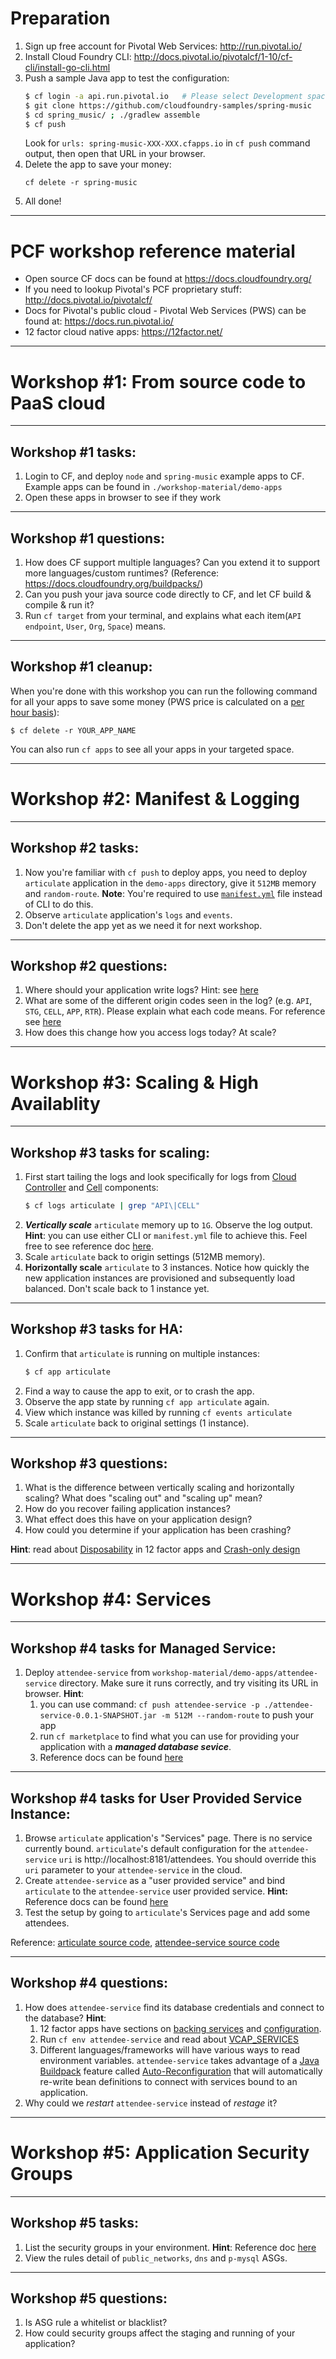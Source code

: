 <!-- page_number: true -->
# Preparation

1. Sign up free account for Pivotal Web Services: http://run.pivotal.io/
2. Install Cloud Foundry CLI: http://docs.pivotal.io/pivotalcf/1-10/cf-cli/install-go-cli.html
3. Push a sample Java app to test the configuration:
    ```sh
    $ cf login -a api.run.pivotal.io   # Please select Development space
    $ git clone https://github.com/cloudfoundry-samples/spring-music
    $ cd spring_music/ ; ./gradlew assemble
    $ cf push
    ```
    Look for `urls: spring-music-XXX-XXX.cfapps.io` in `cf push` command output, then open that URL in your browser.
4. Delete the app to save your money:
    ```
    cf delete -r spring-music
    ```
5. All done!


---

# PCF workshop reference material

- Open source CF docs can be found at https://docs.cloudfoundry.org/
- If you need to lookup Pivotal's PCF proprietary stuff: http://docs.pivotal.io/pivotalcf/
- Docs for Pivotal's public cloud - Pivotal Web Services (PWS) can be found at: https://docs.run.pivotal.io/
- 12 factor cloud native apps: https://12factor.net/

---

# Workshop #1: From source code to PaaS cloud

---

## Workshop #1 tasks:

1. Login to CF, and deploy `node` and `spring-music` example apps to CF.
    Example apps can be found in `./workshop-material/demo-apps`
2. Open these apps in browser to see if they work

---

## Workshop #1 questions:

1. How does CF support multiple languages? Can you extend it to support more languages/custom runtimes? (Reference: https://docs.cloudfoundry.org/buildpacks/)
2. Can you push your java source code directly to CF, and let CF build & compile & run it?
3. Run `cf target` from your terminal, and explains what each item(`API endpoint`, `User`, `Org`, `Space`) means.

---

## Workshop #1 cleanup:

When you're done with this workshop you can run the following command for all your apps to save some money (PWS price is calculated on a [per hour basis](https://run.pivotal.io/pricing/)):

`$ cf delete -r YOUR_APP_NAME`

You can also run `cf apps` to see all your apps in your targeted space.

---

# Workshop #2: Manifest & Logging

---

## Workshop #2 tasks:

1. Now you're familiar with `cf push` to deploy apps, you need to deploy `articulate` application in the `demo-apps` directory, give it `512MB` memory and `random-route`.
   **Note**: You're required to use [`manifest.yml`](https://docs.cloudfoundry.org/devguide/deploy-apps/manifest.html) file instead of CLI to do this.
2. Observe `articulate` application's `logs` and `events`.
3. Don't delete the app yet as we need it for next workshop.

---

## Workshop #2 questions:

1. Where should your application write logs? Hint: see [here](https://12factor.net/logs)
2. What are some of the different origin codes seen in the log? (e.g. `API`, `STG`, `CELL`, `APP`, `RTR`). Please explain what each code means. For reference see [here](https://docs.cloudfoundry.org/devguide/deploy-apps/streaming-logs.html)
3. How does this change how you access logs today? At scale?

---

# Workshop #3: Scaling & High Availablity

---

## Workshop #3 tasks for scaling:

1. First start tailing the logs and look specifically for logs from [Cloud Controller](https://docs.cloudfoundry.org/concepts/architecture/cloud-controller.html) and [Cell](https://docs.cloudfoundry.org/concepts/architecture/#diego-cell) components:
    ```sh
    $ cf logs articulate | grep "API\|CELL"
    ```
2. ***Vertically scale*** `articulate` memory up to `1G`. Observe the log output.
    **Hint**: you can use either CLI or `manifest.yml` file to achieve this. Feel free to see reference doc [here](https://docs.cloudfoundry.org/devguide/deploy-apps/cf-scale.html).
3. Scale `articulate` back to origin settings (512MB memory).
4. **Horizontally scale** `articulate` to 3 instances.
    Notice how quickly the new application instances are provisioned and subsequently load balanced.
    Don't scale back to 1 instance yet.

---

## Workshop #3 tasks for HA:

1. Confirm that `articulate` is running on multiple instances:
    ```sh
    $ cf app articulate
    ```
2. Find a way to cause the app to exit, or to crash the app.
4. Observe the app state by running `cf app articulate` again.
5. View which instance was killed by running `cf events articulate`
6. Scale `articulate` back to original settings (1 instance).

---

## Workshop #3 questions:

1. What is the difference between vertically scaling and horizontally scaling? What does "scaling out" and "scaling up" mean?
2. How do you recover failing application instances?
3. What effect does this have on your application design?
4. How could you determine if your application has been crashing?

**Hint**: read about [Disposability](https://12factor.net/disposability) in 12 factor apps and [Crash-only design](https://en.wikipedia.org/wiki/Crash-only_software)

---

# Workshop #4: Services

---

## Workshop #4 tasks for Managed Service:

1. Deploy `attendee-service` from `workshop-material/demo-apps/attendee-service` directory. Make sure it runs correctly, and try visiting its URL in browser.
    **Hint**:
    1. you can use command: `cf push attendee-service -p ./attendee-service-0.0.1-SNAPSHOT.jar -m 512M --random-route` to push your app
    2. run `cf marketplace` to find what you can use for providing your application with a ***managed database sevice***.
    3. Reference docs can be found [here](http://docs.pivotal.io/pivotalcf/1-10/devguide/services/managing-services.html)

---

## Workshop #4 tasks for User Provided Service Instance:

1. Browse `articulate` application's "Services" page. There is no service currently bound. `articulate`'s default configuration for the `attendee-service` `uri` is http://localhost:8181/attendees. You should override this `uri` parameter to your `attendee-service` in the cloud.
2. Create `attendee-service` as a "user provided service" and bind `articulate` to the `attendee-service` user provided service.
    **Hint:** Reference docs can be found [here](http://docs.pivotal.io/pivotalcf/devguide/services/user-provided.html)
3. Test the setup by going to `articulate`'s Services page and add some attendees.

Reference: [articulate source code](https://github.com/pivotal-education/pcf-articulate-code), [attendee-service source code](https://github.com/pivotal-education/pcf-attendee-service-code/)

---

## Workshop #4 questions:

1. How does `attendee-service` find its database credentials and connect to the database?
    **Hint**:
    1. 12 factor apps have sections on [backing services](http://12factor.net/backing-services) and [configuration](http://12factor.net/config).
    2. Run `cf env attendee-service` and read about [VCAP_SERVICES](https://docs.pivotal.io/pivotalcf/devguide/deploy-apps/environment-variable.html#VCAP-SERVICES)
    3. Different languages/frameworks will have various ways to read environment variables. `attendee-service` takes advantage of a [Java Buildpack](https://github.com/cloudfoundry/java-buildpack) feature called [Auto-Reconfiguration](https://github.com/cloudfoundry/java-buildpack-auto-reconfiguration) that will automatically re-write bean definitions to connect with services bound to an application.
2. Why could we *restart* `attendee-service` instead of *restage* it?

---

# Workshop #5: Application Security Groups

---

## Workshop #5 tasks:

1. List the security groups in your environment.
    **Hint**: Reference doc [here](https://docs.cloudfoundry.org/concepts/asg.html)
2. View the rules detail of `public_networks`, `dns` and `p-mysql` ASGs.

---

## Workshop #5 questions:

1. Is ASG rule a whitelist or blacklist?
2. How could security groups affect the staging and running of your application?










